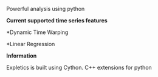 Powerful analysis using python

**Current supported time series features**

*Dynamic Time Warping

*Linear Regression

**Information**

Expletics is built using Cython.
C++ extensions for python